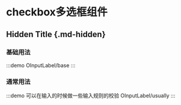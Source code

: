# checkbox多选框组件

## Hidden Title {.md-hidden}

### 基础用法

:::demo
OInputLabel/base
:::

### 通常用法

:::demo 可以在输入的时候做一些输入规则的校验
OInputLabel/usually
:::
